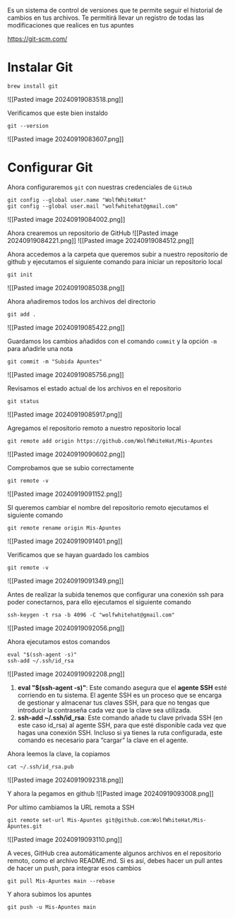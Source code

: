 Es un sistema de control de versiones que te permite seguir el historial de cambios en tus archivos. Te permitirá llevar un registro de todas las modificaciones que realices en tus apuntes

https://git-scm.com/

# Instalar Git
```
brew install git
```
![[Pasted image 20240919083518.png]]

Verificamos que este bien instaldo
```
git --version
```
![[Pasted image 20240919083607.png]]

# Configurar Git
Ahora configuraremos `git` con nuestras credenciales de `GitHub`
```
git config --global user.name "WolfWhiteHat"
git config --global user.mail "wolfwhitehat@gmail.com"
```
![[Pasted image 20240919084002.png]]

Ahora crearemos un repositorio de GitHub
![[Pasted image 20240919084221.png]]
![[Pasted image 20240919084512.png]]

Ahora accedemos a la carpeta que queremos subir a nuestro repositorio de github y ejecutamos el siguiente comando para iniciar un repositorio local
```
git init
```
![[Pasted image 20240919085038.png]]

Ahora añadiremos todos los archivos del directorio
```
git add .
```
![[Pasted image 20240919085422.png]]

Guardamos los cambios añadidos con el comando `commit` y la opción `-m` para añadirle una nota
```
git commit -m "Subida Apuntes"
```
![[Pasted image 20240919085756.png]]

Revisamos el estado actual de los archivos en el repositorio
```
git status
```
![[Pasted image 20240919085917.png]]

Agregamos el repositorio remoto a nuestro repositorio local
```
git remote add origin https://github.com/WolfWhiteHat/Mis-Apuntes
```
![[Pasted image 20240919090602.png]]

Comprobamos que se subio correctamente
```
git remote -v
```
![[Pasted image 20240919091152.png]]

SI queremos cambiar el nombre del repositorio remoto ejecutamos el siguiente comando
```
git remote rename origin Mis-Apuntes
```
![[Pasted image 20240919091401.png]]

Verificamos que se hayan guardado los cambios
```
git remote -v
```
![[Pasted image 20240919091349.png]]

Antes de realizar la subida tenemos que configurar una conexión ssh para poder conectarnos, para ello ejecutamos el siguiente comando
```
ssh-keygen -t rsa -b 4096 -C "wolfwhitehat@gmail.com"
```
![[Pasted image 20240919092056.png]]

Ahora ejecutamos estos comandos
```
eval "$(ssh-agent -s)"
ssh-add ~/.ssh/id_rsa
```
![[Pasted image 20240919092208.png]]
1. **eval "$(ssh-agent -s)"**: Este comando asegura que el **agente SSH** esté corriendo en tu sistema. El agente SSH es un proceso que se encarga de gestionar y almacenar tus claves SSH, para que no tengas que introducir la contraseña cada vez que la clave sea utilizada.
2. **ssh-add ~/.ssh/id_rsa**: Este comando añade tu clave privada SSH (en este caso id_rsa) al agente SSH, para que esté disponible cada vez que hagas una conexión SSH. Incluso si ya tienes la ruta configurada, este comando es necesario para “cargar” la clave en el agente.

Ahora leemos la clave, la copiamos
```
cat ~/.ssh/id_rsa.pub
```
![[Pasted image 20240919092318.png]]

Y ahora la pegamos en github
![[Pasted image 20240919093008.png]]

Por ultimo cambiamos la URL remota a SSH
```
git remote set-url Mis-Apuntes git@github.com:WolfWhiteHat/Mis-Apuntes.git
```
![[Pasted image 20240919093110.png]]

A veces, GitHub crea automáticamente algunos archivos en el repositorio remoto, como el archivo README.md. Si es así, debes hacer un pull antes de hacer un push, para integrar esos cambios
```
git pull Mis-Apuntes main --rebase
```


Y ahora subimos los apuntes
```
git push -u Mis-Apuntes main
```
